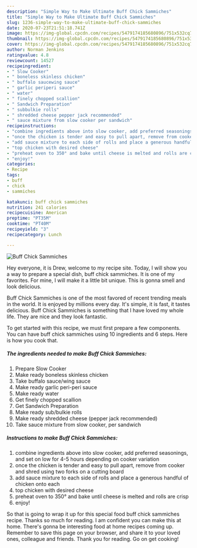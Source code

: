 ```yaml
---
description: "Simple Way to Make Ultimate Buff Chick Sammiches"
title: "Simple Way to Make Ultimate Buff Chick Sammiches"
slug: 1236-simple-way-to-make-ultimate-buff-chick-sammiches
date: 2020-07-23T21:51:18.741Z
image: https://img-global.cpcdn.com/recipes/5479174185680896/751x532cq70/buff-chick-sammiches-recipe-main-photo.jpg
thumbnail: https://img-global.cpcdn.com/recipes/5479174185680896/751x532cq70/buff-chick-sammiches-recipe-main-photo.jpg
cover: https://img-global.cpcdn.com/recipes/5479174185680896/751x532cq70/buff-chick-sammiches-recipe-main-photo.jpg
author: Norman Jenkins
ratingvalue: 4.8
reviewcount: 14527
recipeingredient:
- " Slow Cooker"
- " boneless skinless chicken"
- " buffalo saucewing sauce"
- " garlic periperi sauce"
- " water"
- " finely chopped scallion"
- " Sandwich Preparation"
- " subbulkie rolls"
- " shredded cheese pepper jack recommended"
- " sauce mixture from slow cooker per sandwich"
recipeinstructions:
- "combine ingredients above into slow cooker, add preferred seasonings, and set on low for 4-5 hours depending on cooker variation"
- "once the chicken is tender and easy to pull apart, remove from cooker and shred using two forks on a cutting board"
- "add sauce mixture to each side of rolls and place a generous handful of chicken onto each"
- "top chicken with desired cheese"
- "preheat oven to 350° and bake until cheese is melted and rolls are crisp"
- "enjoy!"
categories:
- Recipe
tags:
- buff
- chick
- sammiches

katakunci: buff chick sammiches 
nutrition: 241 calories
recipecuisine: American
preptime: "PT35M"
cooktime: "PT40M"
recipeyield: "3"
recipecategory: Lunch

---
```



![Buff Chick Sammiches](https://img-global.cpcdn.com/recipes/5479174185680896/751x532cq70/buff-chick-sammiches-recipe-main-photo.jpg)

Hey everyone, it is Drew, welcome to my recipe site. Today, I will show you a way to prepare a special dish, buff chick sammiches. It is one of my favorites. For mine, I will make it a little bit unique. This is gonna smell and look delicious.

Buff Chick Sammiches is one of the most favored of recent trending meals in the world. It is enjoyed by millions every day. It's simple, it is fast, it tastes delicious. Buff Chick Sammiches is something that I have loved my whole life. They are nice and they look fantastic.




To get started with this recipe, we must first prepare a few components. You can have buff chick sammiches using 10 ingredients and 6 steps. Here is how you cook that.

<!--inarticleads1-->

##### The ingredients needed to make Buff Chick Sammiches:

1. Prepare  Slow Cooker
1. Make ready  boneless skinless chicken
1. Take  buffalo sauce/wing sauce
1. Make ready  garlic peri-peri sauce
1. Make ready  water
1. Get  finely chopped scallion
1. Get  Sandwich Preparation
1. Make ready  sub/bulkie rolls
1. Make ready  shredded cheese (pepper jack recommended)
1. Take  sauce mixture from slow cooker, per sandwich




<!--inarticleads2-->

##### Instructions to make Buff Chick Sammiches:

1. combine ingredients above into slow cooker, add preferred seasonings, and set on low for 4-5 hours depending on cooker variation
1. once the chicken is tender and easy to pull apart, remove from cooker and shred using two forks on a cutting board
1. add sauce mixture to each side of rolls and place a generous handful of chicken onto each
1. top chicken with desired cheese
1. preheat oven to 350° and bake until cheese is melted and rolls are crisp
1. enjoy!




So that is going to wrap it up for this special food buff chick sammiches recipe. Thanks so much for reading. I am confident you can make this at home. There's gonna be interesting food at home recipes coming up. Remember to save this page on your browser, and share it to your loved ones, colleague and friends. Thank you for reading. Go on get cooking!
